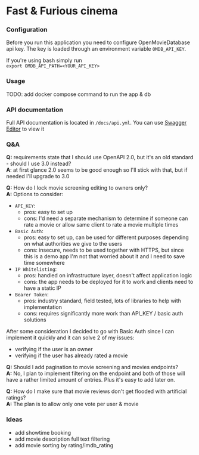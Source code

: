 # Fast & Furious cinema

### Configuration
Before you run this application you need to configure OpenMovieDatabase api key. The key is loaded through an environment variable `OMDB_API_KEY`.

If you're using bash simply run\
`export OMDB_API_PATH=<YOUR_API_KEY>`


### Usage
TODO: add docker compose command to run the app & db

### API documentation
Full API documentation is located in `/docs/api.yml`. You can use [Swagger Editor](https://editor-next.swagger.io/) to view it

### Q&A
**Q:** requirements state that I should use OpenAPI 2.0, but it's an old standard - should I use 3.0 instead?\
**A**: at first glance 2.0 seems to be good enough so I'll stick with that, but if needed I'll upgrade to 3.0

**Q:** How do I lock movie screening editing to owners only?\
**A:** Options to consider:  
  - `API_KEY`:
    - pros: easy to set up
    - cons: I'd need a separate mechanism to determine if someone can rate a movie or allow same client to rate a movie multiple times
  - `Basic Auth`:
    - pros: easy to set up, can be used for different purposes depending on what authorities we give to the users
    - cons: insecure, needs to be used together with HTTPS, but since this is a demo app I'm not that worried about it and I need to save time somewhere
  - `IP Whitelisting`:
    - pros: handled on infrastructure layer, doesn't affect application logic
    - cons: the app needs to be deployed for it to work and clients need to have a static IP
  - `Bearer Token`:
    - pros: industry standard, field tested, lots of libraries to help with implementation
    - cons: requires significantly more work than API_KEY / basic auth solutions

After some consideration I decided to go with Basic Auth since I can implement it quickly and it can solve 2 of my issues:
  - verifying if the user is an owner
  - verifying if the user has already rated a movie

**Q:** Should I add pagination to movie screening and movies endpoints?\
**A:** No, I plan to implement filtering on the endpoint and both of those will have a rather limited amount of entries. Plus it's easy to add later on.

**Q:** How do I make sure that movie reviews don't get flooded with artificial ratings?\
**A:** The plan is to allow only one vote per user & movie

### Ideas
- add showtime booking
- add movie description full text filtering
- add movie sorting by rating/imdb_rating